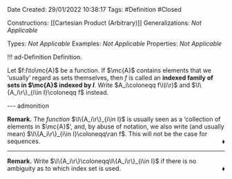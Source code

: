 <br />
<br />

Date Created: 29/01/2022 10:38:17
Tags: #Definition #Closed 

Constructions: [[Cartesian Product (Arbitrary)]]
Generalizations: _Not Applicable_

Types: _Not Applicable_
Examples: _Not Applicable_
Properties: _Not Applicable_

!!! ad-Definition Definition.

Let $f:I\to\mc{A}$ be a function. If $\mc{A}$ contains elements that we $\textrm{`}$usually$\textrm{'}$ regard as sets themselves, then $f$ is called an **indexed family of sets in $\mc{A}$ indexed by $I$**. Write $A_i\coloneqq f\l(i\r)$ and $\l\{A_i\r\}_{i\in I}\coloneqq f$ instead.

--- admonition

**Remark.** The _function_ $\l\{A_i\r\}_{i\in I}$ is usually seen as a $\textrm{`}$collection of elements in $\mc{A}$$\textrm{'}$, and, by abuse of notation, we also write (and usually mean) $\l\{A_i\r\}_{i\in I}\coloneqq\ran f$. This will not be the case for sequences.<span style="float:right;">$\blacklozenge$</span>

---

**Remark.** Write $\l\{A_i\r\}\coloneqq\l\{A_i\r\}_{i\in I}$ if there is no ambiguity as to which index set is used.<span style="float:right;">$\blacklozenge$</span>
